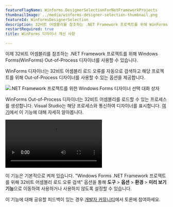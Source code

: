 ```yaml
---
featureFlagName: Winforms.DesignerSelectionForNetFrameworkProjects
thumbnailImage: ../media/winforms-designer-selection-thumbnail.png
featureId: WinFormsDesignerSelection
description: 32비트 어셈블리를 참조하는 .NET Framework 프로젝트를 위해 WinForms Out-of-Process 디자이너를 사용합니다.
restartRequired: true
title: WinForms 디자이너 개선 사항

---
```


이제 32비트 어셈블리를 참조하는 .NET Framework 프로젝트를 위해 Windows Forms(WinForms) Out-of-Process 디자이너를 사용할 수 있습니다.

WinForms 디자이너는 32비트 어셈블리 로드 오류를 자동으로 검색하고 해당 프로젝트를 위해 Out-of-Process 디자이너를 사용할 수 있는 옵션을 제공합니다.

![.NET Framework 프로젝트를 위한 Windows Forms 디자이너 선택 대화 상자](../media/winforms-designer-selection.png ".NET Framework 프로젝트를 위한 Windows Forms 디자이너 선택 대화 상자")

WinForms Out-of-Process 디자이너는 32비트 어셈블리를 로드할 수 있는 프로세스를 생성합니다. Visual Studio는 해당 프로세스와 통신하여 디자이너를 표시합니다.
[여기](https://aka.ms/winforms/designer/WhatsNewDesignerSelection)에서 이 기능에 대해 자세히 알아봅니다.

![.NET Framework 프로젝트를 위한 Windows Forms 디자이너 선택](../media/winforms-designer-selection.mp4 ".NET Framework 프로젝트를 위한 Windows Forms 디자이너 선택")

이 기능은 기본적으로 켜져 있습니다. "Windows Forms .NET Framework 프로젝트를 위해 32비트 어셈블리 로드 오류 검색" 옵션을 통해 **도구** > **옵션** > **환경** > **미리 보기 기능**으로 이동하여 사용하거나 사용하지 않도록 설정할 수 있습니다.

이 기능에 대해 공유할 피드백이 있는 경우 [개발자 커뮤니티](https://developercommunity.visualstudio.com/t/WinForms-NET-Framework-Projects-cant-d/1601210)에서 토론에 참여하세요.

